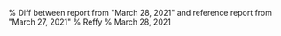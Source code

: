 % Diff between report from "March 28, 2021" and reference report from "March 27, 2021"
% Reffy
% March 28, 2021

